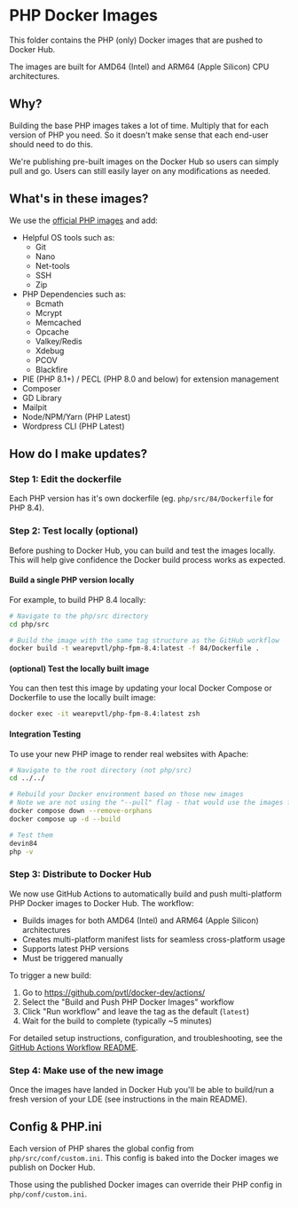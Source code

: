 # PHP Docker Images

This folder contains the PHP (only) Docker images that are pushed to Docker Hub.

The images are built for AMD64 (Intel) and ARM64 (Apple Silicon) CPU architectures.


## Why?

Building the base PHP images takes a lot of time. Multiply that for each version of PHP you need. So it doesn't make sense that each end-user should need to do this.

We're publishing pre-built images on the Docker Hub so users can simply pull and go. Users can still easily layer on any modifications as needed.


## What's in these images?

We use the [official PHP images](https://hub.docker.com/_/php) and add:

- Helpful OS tools such as:
    - Git
    - Nano
    - Net-tools
    - SSH
    - Zip
- PHP Dependencies such as:
    - Bcmath
    - Mcrypt
    - Memcached
    - Opcache
    - Valkey/Redis
    - Xdebug
    - PCOV
    - Blackfire
- PIE (PHP 8.1+) / PECL (PHP 8.0 and below) for extension management
- Composer
- GD Library
- Mailpit
- Node/NPM/Yarn (PHP Latest)
- Wordpress CLI (PHP Latest)


## How do I make updates?

### Step 1: Edit the dockerfile

Each PHP version has it's own dockerfile (eg. `php/src/84/Dockerfile` for PHP 8.4).

### Step 2: Test locally (optional)

Before pushing to Docker Hub, you can build and test the images locally. This will help give confidence the Docker build process works as expected.

#### Build a single PHP version locally

For example, to build PHP 8.4 locally:

```bash
# Navigate to the php/src directory
cd php/src

# Build the image with the same tag structure as the GitHub workflow
docker build -t wearepvtl/php-fpm-8.4:latest -f 84/Dockerfile .
```

#### (optional) Test the locally built image

You can then test this image by updating your local Docker Compose or Dockerfile to use the locally built image:

```bash
docker exec -it wearepvtl/php-fpm-8.4:latest zsh
```

#### Integration Testing

To use your new PHP image to render real websites with Apache:

```bash
# Navigate to the root directory (not php/src)
cd ../../

# Rebuild your Docker environment based on those new images
# Note we are not using the "--pull" flag - that would use the images from Docker Hub, not our local ones
docker compose down --remove-orphans
docker compose up -d --build

# Test them
devin84
php -v
```

### Step 3: Distribute to Docker Hub

We now use GitHub Actions to automatically build and push multi-platform PHP Docker images to Docker Hub. The workflow:

- Builds images for both AMD64 (Intel) and ARM64 (Apple Silicon) architectures
- Creates multi-platform manifest lists for seamless cross-platform usage
- Supports latest PHP versions
- Must be triggered manually

To trigger a new build:

1. Go to https://github.com/pvtl/docker-dev/actions/
2. Select the "Build and Push PHP Docker Images" workflow
3. Click "Run workflow" and leave the tag as the default (`latest`)
4. Wait for the build to complete (typically ~5 minutes)

For detailed setup instructions, configuration, and troubleshooting, see the [GitHub Actions Workflow README](../../.github/workflows/README.md).

### Step 4: Make use of the new image

Once the images have landed in Docker Hub you'll be able to build/run a fresh version of your LDE (see instructions in the main README).


## Config & PHP.ini

Each version of PHP shares the global config from `php/src/conf/custom.ini`. This config is baked into the Docker images we publish on Docker Hub.

Those using the published Docker images can override their PHP config in `php/conf/custom.ini`.
